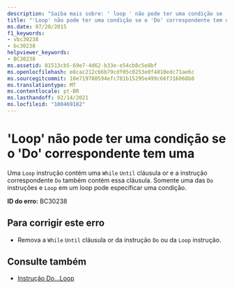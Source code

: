```yaml
---
description: "Saiba mais sobre: ' loop ' não pode ter uma condição se ' do ' correspondente tiver uma"
title: "'Loop' não pode ter uma condição se o 'Do' correspondente tem uma"
ms.date: 07/20/2015
f1_keywords:
- vbc30238
- bc30238
helpviewer_keywords:
- BC30238
ms.assetid: 81513cb5-69e7-4d62-b33e-e54cb8c5e8bf
ms.openlocfilehash: e8cac212c66b79cdf05c0253e0f4810edc71ae6c
ms.sourcegitcommit: 10e719780594efc781b15295e499c66f316068b8
ms.translationtype: MT
ms.contentlocale: pt-BR
ms.lasthandoff: 02/14/2021
ms.locfileid: "100469182"
---
```

# <a name="loop-cannot-have-a-condition-if-matching-do-has-one"></a>'Loop' não pode ter uma condição se o 'Do' correspondente tem uma

Uma `Loop` instrução contém uma `While` `Until` cláusula or e a instrução correspondente `Do` também contém essa cláusula. Somente uma das `Do` instruções e `Loop` em um loop pode especificar uma condição.  
  
 **ID do erro:** BC30238  
  
## <a name="to-correct-this-error"></a>Para corrigir este erro  
  
- Remova a `While` `Until` cláusula or da instrução `Do` ou da `Loop` instrução.  
  
## <a name="see-also"></a>Consulte também

- [Instrução Do...Loop](../language-reference/statements/do-loop-statement.md)
